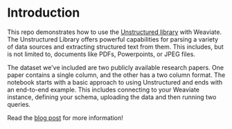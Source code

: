 # Introduction
This repo demonstrates how to use the [Unstructured library](https://unstructured-io.github.io/unstructured/getting_started.html) with Weaviate. The Unstructured Library offers powerful capabilities for parsing a variety of data sources and extracting structured text from them. This includes, but is not limited to, documents like PDFs, Powerpoints, or JPEG files. 

The dataset we've included are two publicly available research papers. One paper contains a single column, and the other has a two column format. The notebook starts with a basic approach to using Unstructured and ends with an end-to-end example. This includes connecting to your Weaviate instance, defining your schema, uploading the data and then running two queries. 

Read the [blog post](https://weaviate.io/blog/ingesting-pdfs-into-weaviate) for more information!
